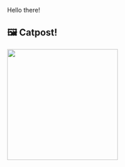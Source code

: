 Hello there!



## 🖼️ Catpost!

<sub>
    <img src="https://cdn2.thecatapi.com/images/d7t.jpg" height="256">
</sub>

